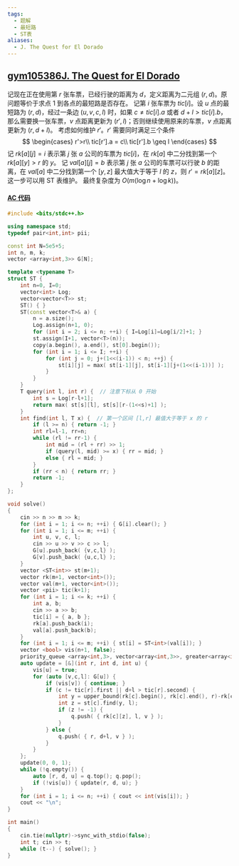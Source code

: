 ```yaml
---
tags:
  - 题解
  - 最短路
  - ST表
aliases:
  - J. The Quest for El Dorado
---
```

## [gym105386J. The Quest for El Dorado](https://codeforces.com/gym/105386/problem/J)

记现在正在使用第 $r$ 张车票，已经行驶的距离为 $d$，定义距离为二元组 $(r,d)$。原问题等价于求点 $1$ 到各点的最短路是否存在。
记第 $i$ 张车票为 $tic[i]$。设 $u$ 点的最短路为 $(r,d)$，经过一条边 $(u,v,c,l)$ 时，如果 $c\ne tic[i].a$ 或者 $d+l>tic[i].b$，那么需要换一张车票，$v$ 点距离更新为 $(r',l)$；否则继续使用原来的车票，$v$ 点距离更新为 $(r,d+l)$。
考虑如何维护 $r'$。$r'$ 需要同时满足三个条件
$$
\begin{cases}
r'>r\\
tic[r'].a = c\\
tic[r'].b \geq l
\end{cases}
$$
记 $rk[a][j]=i$ 表示第 $j$ 张 $a$ 公司的车票为 $tic[i]$，在 $rk[a]$ 中二分找到第一个 $rk[a][y]>r$ 的 $y$。
记 $val[a][j]=b$ 表示第 $j$ 张 $a$ 公司的车票可以行驶 $b$ 的距离，在 $val[a]$ 中二分找到第一个 $[y,z]$ 最大值大于等于 $l$ 的 $z$，则 $r'=rk[a][z]$。这一步可以用 ST 表维护。
最终复杂度为 $O(m(\log n+\log k))$。

#### [AC 代码](https://codeforces.com/gym/105386/submission/300106804)

```cpp
#include <bits/stdc++.h>

using namespace std;
typedef pair<int,int> pii;

const int N=5e5+5;
int n, m, k;
vector <array<int,3>> G[N];

template <typename T>
struct ST {
    int n=0, I=0;
    vector<int> Log;
    vector<vector<T>> st;
    ST() { }
    ST(const vector<T>& a) {
        n = a.size();
        Log.assign(n+1, 0);
        for (int i = 2; i <= n; ++i) { I=Log[i]=Log[i/2]+1; }
        st.assign(I+1, vector<T>(n));
        copy(a.begin(), a.end(), st[0].begin());
        for (int i = 1; i <= I; ++i) {
            for (int j = 0; j+(1<<(i-1)) < n; ++j) {
                st[i][j] = max( st[i-1][j], st[i-1][j+(1<<(i-1))] );
            }
        }
    }
    T query(int l, int r) {  // 注意下标从 0 开始
        int s = Log[r-l+1];
        return max( st[s][l], st[s][r-(1<<s)+1] );
    }
    int find(int l, T x) {  // 第一个区间 [l,r] 最值大于等于 x 的 r
    	if (l >= n) { return -1; }
        int rl=l-1, rr=n;
        while (rl != rr-1) {
            int mid = (rl + rr) >> 1;
            if (query(l, mid) >= x) { rr = mid; }
            else { rl = mid; }
        }
        if (rr < n) { return rr; }
        return -1;
    }
};

void solve()
{
    cin >> n >> m >> k;
    for (int i = 1; i <= n; ++i) { G[i].clear(); }
    for (int i = 1; i <= m; ++i) {
        int u, v, c, l;
        cin >> u >> v >> c >> l;
        G[u].push_back( {v,c,l} );
        G[v].push_back( {u,c,l} );
    }
    vector <ST<int>> st(m+1);
    vector rk(m+1, vector<int>());
    vector val(m+1, vector<int>());
    vector <pii> tic(k+1);
    for (int i = 1; i <= k; ++i) {
        int a, b;
        cin >> a >> b;
        tic[i] = { a, b };
        rk[a].push_back(i);
        val[a].push_back(b);
    }
    for (int i = 1; i <= m; ++i) { st[i] = ST<int>(val[i]); }
    vector <bool> vis(n+1, false);
    priority_queue <array<int,3>, vector<array<int,3>>, greater<array<int,3>>> q;
    auto update = [&](int r, int d, int u) {
        vis[u] = true;
        for (auto [v,c,l]: G[u]) {
            if (vis[v]) { continue; }
            if (c != tic[r].first || d+l > tic[r].second) {
                int y = upper_bound(rk[c].begin(), rk[c].end(), r)-rk[c].begin();
                int z = st[c].find(y, l);
                if (z != -1) {
                    q.push( { rk[c][z], l, v } );
                }
            } else {
                q.push( { r, d+l, v } );
            }
        }
    };
    update(0, 0, 1);
    while (!q.empty()) {
        auto [r, d, u] = q.top(); q.pop();
        if (!vis[u]) { update(r, d, u); }
    }
    for (int i = 1; i <= n; ++i) { cout << int(vis[i]); }
    cout << "\n";
}

int main()
{
    cin.tie(nullptr)->sync_with_stdio(false);
    int t; cin >> t;
    while (t--) { solve(); }
}
```
